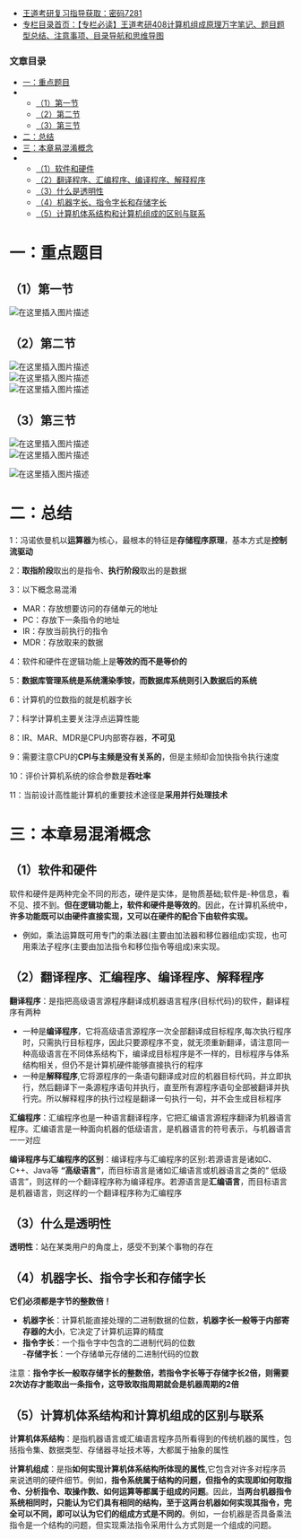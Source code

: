  

- [王道考研复习指导获取：密码7281](https://url18.ctfile.com/f/22722418-803125355-edf378?p=7281)
- [专栏目录首页：【专栏必读】王道考研408计算机组成原理万字笔记、题目题型总结、注意事项、目录导航和思维导图](https://zhangxing-tech.blog.csdn.net/article/details/120664162?spm=1001.2014.3001.5502)

### 文章目录

- [一：重点题目](#_6)
- - [（1）第一节](#1_7)
  - [（2）第二节](#2_9)
  - [（3）第三节](#3_13)
- [二：总结](#_20)
- [三：本章易混淆概念](#_50)
- - [（1）软件和硬件](#1_51)
  - [（2）翻译程序、汇编程序、编译程序、解释程序](#2_56)
  - [（3）什么是透明性](#3_69)
  - [（4）机器字长、指令字长和存储字长](#4_74)
  - [（5）计算机体系结构和计算机组成的区别与联系](#5_86)

# 一：重点题目

## （1）第一节

![在这里插入图片描述](https://ziquyun.com/main/csdn/img?url=https%3A%2F%2Fimg-blog.csdnimg.cn%2Ffa6ae4e9ec8b4ea3a2a6cff027347ec4.png%3Fx-oss-process%3Dimage%2Fwatermark%2Ctype_d3F5LXplbmhlaQ%2Cshadow_50%2Ctext_Q1NETiBA5b-r5LmQ5rGf5rmW%2Csize_20%2Ccolor_FFFFFF%2Ct_70%2Cg_se%2Cx_16&rfUrl=https%3A%2F%2Fzhangxing-tech.blog.csdn.net%2Farticle%2Fdetails%2F122210081)

## （2）第二节

![在这里插入图片描述](https://ziquyun.com/main/csdn/img?url=https%3A%2F%2Fimg-blog.csdnimg.cn%2F39371165f5964fa2ac50d4f9e9a67921.png%3Fx-oss-process%3Dimage%2Fwatermark%2Ctype_d3F5LXplbmhlaQ%2Cshadow_50%2Ctext_Q1NETiBA5b-r5LmQ5rGf5rmW%2Csize_20%2Ccolor_FFFFFF%2Ct_70%2Cg_se%2Cx_16&rfUrl=https%3A%2F%2Fzhangxing-tech.blog.csdn.net%2Farticle%2Fdetails%2F122210081)  
![在这里插入图片描述](https://ziquyun.com/main/csdn/img?url=https%3A%2F%2Fimg-blog.csdnimg.cn%2F9eba35e1089844499a33ef97d9c5feaa.png%3Fx-oss-process%3Dimage%2Fwatermark%2Ctype_d3F5LXplbmhlaQ%2Cshadow_50%2Ctext_Q1NETiBA5b-r5LmQ5rGf5rmW%2Csize_20%2Ccolor_FFFFFF%2Ct_70%2Cg_se%2Cx_16&rfUrl=https%3A%2F%2Fzhangxing-tech.blog.csdn.net%2Farticle%2Fdetails%2F122210081)  
![在这里插入图片描述](https://ziquyun.com/main/csdn/img?url=https%3A%2F%2Fimg-blog.csdnimg.cn%2Fa48a7693c4494280b217b56befb070c0.png%3Fx-oss-process%3Dimage%2Fwatermark%2Ctype_d3F5LXplbmhlaQ%2Cshadow_50%2Ctext_Q1NETiBA5b-r5LmQ5rGf5rmW%2Csize_20%2Ccolor_FFFFFF%2Ct_70%2Cg_se%2Cx_16&rfUrl=https%3A%2F%2Fzhangxing-tech.blog.csdn.net%2Farticle%2Fdetails%2F122210081)

## （3）第三节

![在这里插入图片描述](https://ziquyun.com/main/csdn/img?url=https%3A%2F%2Fimg-blog.csdnimg.cn%2F54eab59b7273499fabfe00ab72ae01cc.png%3Fx-oss-process%3Dimage%2Fwatermark%2Ctype_d3F5LXplbmhlaQ%2Cshadow_50%2Ctext_Q1NETiBA5b-r5LmQ5rGf5rmW%2Csize_20%2Ccolor_FFFFFF%2Ct_70%2Cg_se%2Cx_16&rfUrl=https%3A%2F%2Fzhangxing-tech.blog.csdn.net%2Farticle%2Fdetails%2F122210081)  
![在这里插入图片描述](https://ziquyun.com/main/csdn/img?url=https%3A%2F%2Fimg-blog.csdnimg.cn%2F7051af290cab416b8758dbd1c1bf2243.png%3Fx-oss-process%3Dimage%2Fwatermark%2Ctype_d3F5LXplbmhlaQ%2Cshadow_50%2Ctext_Q1NETiBA5b-r5LmQ5rGf5rmW%2Csize_20%2Ccolor_FFFFFF%2Ct_70%2Cg_se%2Cx_16&rfUrl=https%3A%2F%2Fzhangxing-tech.blog.csdn.net%2Farticle%2Fdetails%2F122210081)

![在这里插入图片描述](https://ziquyun.com/main/csdn/img?url=https%3A%2F%2Fimg-blog.csdnimg.cn%2F4ed8369b327946249e7325fb637b1ada.png%3Fx-oss-process%3Dimage%2Fwatermark%2Ctype_d3F5LXplbmhlaQ%2Cshadow_50%2Ctext_Q1NETiBA5b-r5LmQ5rGf5rmW%2Csize_20%2Ccolor_FFFFFF%2Ct_70%2Cg_se%2Cx_16&rfUrl=https%3A%2F%2Fzhangxing-tech.blog.csdn.net%2Farticle%2Fdetails%2F122210081)

# 二：总结

1：冯诺依曼机以**运算器**为核心，最根本的特征是**存储程序原理**，基本方式是**控制流驱动**

2：**取指阶段**取出的是指令、**执行阶段**取出的是数据

3：以下概念易混淆

- MAR：存放想要访问的存储单元的地址
- PC：存放下一条指令的地址
- IR：存放当前执行的指令
- MDR：存放取来的数据

4：软件和硬件在逻辑功能上是**等效的而不是等价的**

5：**数据库管理系统是系统濡染季铵，而数据库系统则引入数据后的系统**

6：计算机的位数指的就是机器字长

7：科学计算机主要关注浮点运算性能

8：IR、MAR、MDR是CPU内部寄存器，**不可见**

9：需要注意CPU的**CPI与主频是没有关系的**，但是主频却会加快指令执行速度

10：评价计算机系统的综合参数是**吞吐率**

11：当前设计高性能计算机的重要技术途径是**采用并行处理技术**

# 三：本章易混淆概念

## （1）软件和硬件

软件和硬件是两种完全不同的形态，硬件是实体，是物质基础;软件是-种信息，看不见、摸不到。**但在逻辑功能上，软件和硬件是等效的**。因此，在计算机系统中，**许多功能既可以由硬件直接实现，又可以在硬件的配合下由软件实现。**

- 例如，乘法运算既可用专门的乘法器\(主要由加法器和移位器组成\)实现，也可用乘法子程序\(主要由加法指令和移位指令等组成\)来实现。

## （2）翻译程序、汇编程序、编译程序、解释程序

**翻译程序**：是指把高级语言源程序翻译成机器语言程序\(目标代码\)的软件，翻译程序有两种

- 一种是**编译程序**，它将高级语言源程序一次全部翻译成目标程序,每次执行程序时，只需执行目标程序，因此只要源程序不变，就无须重新翻译，请注意同一种高级语言在不同体系结构下，编译成目标程序是不一样的，目标程序与体系结构相关，但仍不是计算机硬件能够直接执行的程序
- 一种是**解释程序**,它将源程序的一条语句翻译成对应的机器目标代码，并立即执行，然后翻译下一条源程序语句并执行，直至所有源程序语句全部被翻译并执行完。所以解释程序的执行过程是翻译一句执行一句，并不会生成目标程序

**汇编程序**：汇编程序也是一种语言翻译程序，它把汇编语言源程序翻译为机器语言程序。汇编语言是一种面向机器的低级语言，是机器语言的符号表示，与机器语言一一对应

**编译程序与汇编程序的区别**：编译程序与汇编程序的区别:若源语言是诸如C、C++、Java等 **“高级语言”**，而目标语言是诸如汇编语言或机器语言之类的“ 低级语言”，则这样的一个翻译程序称为编译程序。若源语言是**汇编语言**，而目标语言是机器语言，则这样的一个翻译程序称为汇编程序

## （3）什么是透明性

**透明性**：站在某类用户的角度上，感受不到某个事物的存在

## （4）机器字长、指令字长和存储字长

**它们必须都是字节的整数倍！**

- **机器字长**：计算机能直接处理的二进制数据的位数，**机器字长一般等于内部寄存器的大小**，它决定了计算机运算的精度
- **指令字长**：一个指令字中包含的二进制代码的位数  
  \-**存储字长**：一个存储单元存储的二进制代码的位数

注意：**指令字长一般取存储字长的整数倍，若指令字长等于存储字长2倍，则需要2次访存才能取出一条指令，这导致取指周期就会是机器周期的2倍**

## （5）计算机体系结构和计算机组成的区别与联系

**计算机体系结构**：是指机器语言或汇编语言程序员所看得到的传统机器的属性，包括指令集、数据类型、存储器寻址技术等，大都属于抽象的属性

**计算机组成**：是指**如何实现计算机体系结构所体现的属性**,它包含对许多对程序员来说透明的硬件细节。例如，**指令系统属于结构的问题，但指令的实现即如何取指令、分析指令、取操作数、如何运算等都属于组成的问题**。因此，**当两台机器指令系统相同时，只能认为它们具有相同的结构，至于这两台机器如何实现其指令，完全可以不同，即可以认为它们的组成方式是不同的**。例如，一台机器是否具备乘法指令是一个结构的问题，但实现乘法指令采用什么方式则是一个组成的问题。